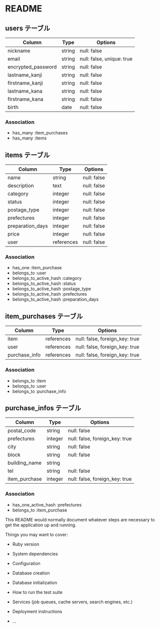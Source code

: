 # README

## users テーブル

| Column             | Type       | Options                        |
| ------------------ | ---------- | ------------------------------ |
| nickname           | string     | null: false                    |
| email              | string     | null: false, unique: true      |
| encrypted_password | string     | null: false                    |
| lastname_kanji     | string     | null: false                    |
| firstname_kanji    | string     | null: false                    |
| lastname_kana      | string     | null: false                    |
| firstname_kana     | string     | null: false                    |
| birth              | date       | null: false                    |

### Association

- has_many :item_purchases
- has_many :items

## items テーブル

| Column             | Type       | Options                        |
| ------------------ | ---------- | ------------------------------ |
| name               | string     | null: false                    |
| description        | text       | null: false                    |
| category           | integer    | null: false                    |
| status             | integer    | null: false                    |
| postage_type       | integer    | null: false                    |
| prefectures        | integer    | null: false                    |
| preparation_days   | integer    | null: false                    |
| price              | integer    | null: false                    |
| user               | references | null: false                    |

### Association

- has_one :item_purchase
- belongs_to :user
- belongs_to_active_hash :category
- belongs_to_active_hash :status
- belongs_to_active_hash :postage_type
- belongs_to_active_hash :prefectures
- belongs_to_active_hash :preparation_days

## item_purchases テーブル

| Column             | Type       | Options                        |
| ------------------ | ---------- | ------------------------------ |
| item               | references | null: false, foreign_key: true |
| user               | references | null: false, foreign_key: true |
| purchase_info      | references | null: false, foreign_key: true |

### Association

- belongs_to :item
- belongs_to :user
- belongs_to :purchase_info


## purchase_infos テーブル

| Column             | Type       | Options                        |
| ------------------ | ---------- | ------------------------------ |
| postal_code        | string     | null: false                    |
| prefectures        | integer    | null: false, foreign_key: true |
| city               | string     | null: false                    |
| block              | string     | null: false                    |
| building_name      | string     |                                |
| tel                | string     | null: false                    |
| item_purchase      | integer    | null: false, foreign_key: true |


### Association

- has_one_active_hash :prefectures
- belongs_to :item_purchase

This README would normally document whatever steps are necessary to get the
application up and running.

Things you may want to cover:

* Ruby version

* System dependencies

* Configuration

* Database creation

* Database initialization

* How to run the test suite

* Services (job queues, cache servers, search engines, etc.)

* Deployment instructions

* ...